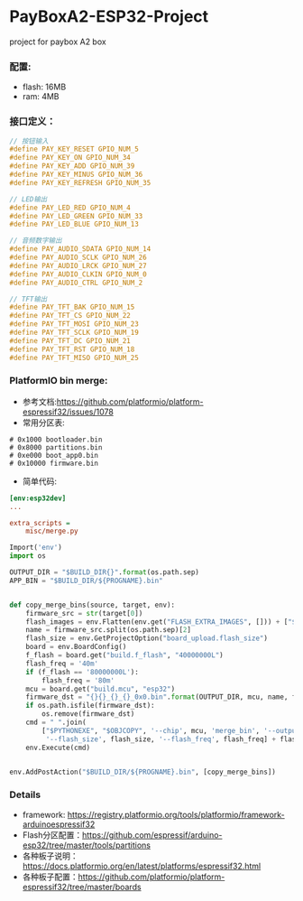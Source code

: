 # PayBoxA2-ESP32-Project
project for paybox A2 box

### 配置:
* flash: 16MB
* ram: 4MB

### 接口定义：
```c
// 按钮输入
#define PAY_KEY_RESET GPIO_NUM_5
#define PAY_KEY_ON GPIO_NUM_34
#define PAY_KEY_ADD GPIO_NUM_39
#define PAY_KEY_MINUS GPIO_NUM_36
#define PAY_KEY_REFRESH GPIO_NUM_35

// LED输出
#define PAY_LED_RED GPIO_NUM_4
#define PAY_LED_GREEN GPIO_NUM_33
#define PAY_LED_BLUE GPIO_NUM_13

// 音频数字输出
#define PAY_AUDIO_SDATA GPIO_NUM_14
#define PAY_AUDIO_SCLK GPIO_NUM_26
#define PAY_AUDIO_LRCK GPIO_NUM_27
#define PAY_AUDIO_CLKIN GPIO_NUM_0
#define PAY_AUDIO_CTRL GPIO_NUM_2

// TFT输出
#define PAY_TFT_BAK GPIO_NUM_15
#define PAY_TFT_CS GPIO_NUM_22
#define PAY_TFT_MOSI GPIO_NUM_23
#define PAY_TFT_SCLK GPIO_NUM_19
#define PAY_TFT_DC GPIO_NUM_21
#define PAY_TFT_RST GPIO_NUM_18
#define PAY_TFT_MISO GPIO_NUM_25
```

### PlatformIO bin merge:
* 参考文档:https://github.com/platformio/platform-espressif32/issues/1078
* 常用分区表:
```
# 0x1000 bootloader.bin
# 0x8000 partitions.bin
# 0xe000 boot_app0.bin
# 0x10000 firmware.bin
```
* 简单代码:
```ini
[env:esp32dev]
...

extra_scripts =
	misc/merge.py
```
```python
Import('env')
import os

OUTPUT_DIR = "$BUILD_DIR{}".format(os.path.sep)
APP_BIN = "$BUILD_DIR/${PROGNAME}.bin"


def copy_merge_bins(source, target, env):
    firmware_src = str(target[0])
    flash_images = env.Flatten(env.get("FLASH_EXTRA_IMAGES", [])) + ["$ESP32_APP_OFFSET", APP_BIN]
    name = firmware_src.split(os.path.sep)[2]
    flash_size = env.GetProjectOption("board_upload.flash_size")
    board = env.BoardConfig()
    f_flash = board.get("build.f_flash", "40000000L")
    flash_freq = '40m'
    if (f_flash == '80000000L'):
        flash_freq = '80m'
    mcu = board.get("build.mcu", "esp32")
    firmware_dst = "{}{}_{}_{}_0x0.bin".format(OUTPUT_DIR, mcu, name, flash_size)
    if os.path.isfile(firmware_dst):
        os.remove(firmware_dst)
    cmd = " ".join(
        ["$PYTHONEXE", "$OBJCOPY", '--chip', mcu, 'merge_bin', '--output', firmware_dst, '--flash_mode', 'dio',
         '--flash_size', flash_size, '--flash_freq', flash_freq] + flash_images)
    env.Execute(cmd)


env.AddPostAction("$BUILD_DIR/${PROGNAME}.bin", [copy_merge_bins])

```

### Details
* framework: https://registry.platformio.org/tools/platformio/framework-arduinoespressif32
* Flash分区配置：https://github.com/espressif/arduino-esp32/tree/master/tools/partitions
* 各种板子说明：https://docs.platformio.org/en/latest/platforms/espressif32.html
* 各种板子配置：https://github.com/platformio/platform-espressif32/tree/master/boards
